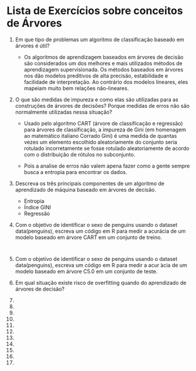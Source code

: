 # Lista de Exercícios sobre conceitos de Árvores
1. Em que tipo de problemas um algoritmo de classificação baseado em árvores é útil?
    
    - Os algoritmos de aprendizagem baseados em árvores de decisão são considerados um dos melhores e mais utilizados métodos de aprendizagem supervisionada. Os métodos baseados em árvores nos dão modelos preditivos de alta precisão, estabilidade e facilidade de interpretação. Ao contrário dos modelos lineares, eles mapeiam muito bem relações não-lineares. 

2. O que são medidas de impureza e como elas são utilizadas para as construções de árvores de decisões? Porque medidas de erros não são normalmente utilizadas nessa situação?

    - Usado pelo algoritmo CART (árvore de classificação e regressão) para árvores de classificação, a impureza de Gini (em homenagem ao matemático italiano Corrado Gini) é uma medida de quantas vezes um elemento escolhido aleatoriamente do conjunto seria rotulado incorretamente se fosse rotulado aleatoriamente de acordo com o distribuição de rótulos no subconjunto.

    - Pois a analise de erros não valem apena fazer como a gente sempre busca a entropia para encontrar os dados.

3. Descreva os três principais componentes de um algoritmo de aprendizado de máquina baseado em árvores de decisão.

    * Entropia 
    * Índice GINI
    * Regressão

4. Com o objetivo de identificar o sexo de penguins usando o dataset data(penguins), escreva um código em R
para medir a acurácia de um modelo baseado em árvore CART em um conjunto de treino.

    ```{r}
        
    ```

5. Com o objetivo de identificar o sexo de penguins usando o dataset data(penguins), escreva um código em R
para medir a acur ́acia de um modelo baseado em árvore C5.0 em um conjunto de teste.

6. Em qual situação existe risco de overfitting quando do aprendizado de árvores de decisão?

7.

8.

9.

10.

11.

12.

13.

14.

15.

16.

17.
